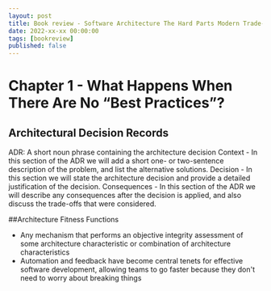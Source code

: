 ```yaml
---
layout: post
title: Book review - Software Architecture The Hard Parts Modern Trade-Off Analyses for Distributed Architectures
date: 2022-xx-xx 00:00:00
tags: [bookreview]
published: false
---
```


# Chapter 1 - What Happens When There Are No “Best Practices”?


## Architectural Decision Records
ADR: A short noun phrase containing the architecture decision
Context - In this section of the ADR we will add a short one- or two-sentence description of the problem, and list the alternative solutions.
Decision - In this section we will state the architecture decision and provide a detailed justification of the decision.
Consequences - In this section of the ADR we will describe any consequences after the decision is applied, and also discuss the trade-offs that were considered.

##Architecture Fitness Functions

* Any mechanism that performs an objective integrity assessment of some architecture characteristic or combination of architecture characteristics
* Automation and feedback have become central tenets for effective software development, allowing teams to go faster because they don't need to worry about breaking things